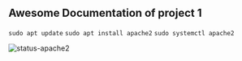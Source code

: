 ## Awesome Documentation of project 1

`sudo apt update`
`sudo apt install apache2`
`sudo systemctl apache2`

![status-apache2](./images/apache-status.png)